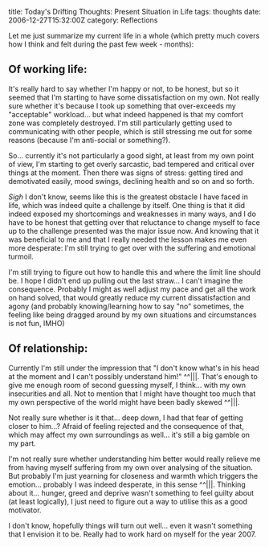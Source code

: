 title: Today's Drifting Thoughts: Present Situation in Life
tags: thoughts
date: 2006-12-27T15:32:00Z
category: Reflections

Let me just summarize my current life in a whole (which pretty much covers how I think and felt during the past few week - months):

## Of working life:

It's really hard to say whether I'm happy or not, to be honest, but so it seemed that I'm starting to have some dissatisfaction on my own. Not really sure whether it's because I took up something that over-exceeds my "acceptable" workload… but what indeed happened is that my comfort zone was completely destroyed. I'm still particularly getting used to communicating with other people, which is still stressing me out for some reasons (because I'm anti-social or something?).

So… currently it's not particularly a good sight, at least from my own point of view, I'm starting to get overly sarcastic, bad tempered and critical over things at the moment. Then there was signs of stress: getting tired and demotivated easily, mood swings, declining health and so on and so forth.

*Sigh* I don't know, seems like this is the greatest obstacle I have faced in life, which was indeed quite a challenge by itself. One thing is that it did indeed exposed my shortcomings and weaknesses in many ways, and I do have to be honest that getting over that reluctance to change myself to face up to the challenge presented was the major issue now. And knowing that it was beneficial to me and that I really needed the lesson makes me even more desperate: I'm still trying to get over with the suffering and emotional turmoil.

I'm still trying to figure out how to handle this and where the limit line should be. I hope I didn't end up pulling out the last straw… I can't imagine the consequence. Probably I might as well adjust my pace and get all the work on hand solved, that would greatly reduce my current dissatisfaction and agony (and probably knowing/learning how to say "no" sometimes, the feeling like being dragged around by my own situations and circumstances is not fun, IMHO)

## Of relationship:

Currently I'm still under the impression that "I don't know what's in his head at the moment and I can't possibly understand him!" ^^|||. That's enough to give me enough room of second guessing myself, I think… with my own insecurities and all. Not to mention that I might have thought too much that my own perspective of the world might have been badly skewed ^^|||.

Not really sure whether is it that… deep down, I had that fear of getting closer to him…? Afraid of feeling rejected and the consequence of that, which may affect my own surroundings as well… it's still a big gamble on my part.

I'm not really sure whether understanding him better would really relieve me from having myself suffering from my own over analysing of the situation. But probably I'm just yearning for closeness and warmth which triggers the emotion… probably I was indeed desperate, in this sense ^^|||. Thinking about it… hunger, greed and deprive wasn't something to feel guilty about (at least logically), I just need to figure out a way to utilise this as a good motivator.

I don't know, hopefully things will turn out well… even it wasn't something that I envision it to be. Really had to work hard on myself for the year 2007.

